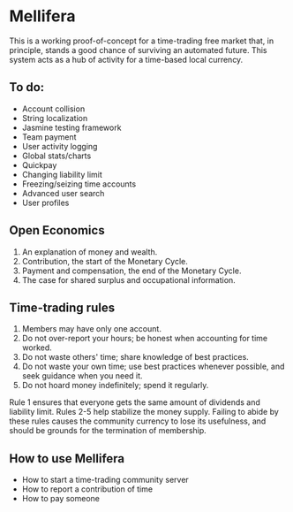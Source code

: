 Mellifera
=========
This is a working proof-of-concept for a time-trading free market that, in principle, stands a good chance of surviving an automated future. This system acts as a hub of activity for a time-based local currency.

To do:
------
* Account collision
* String localization
* Jasmine testing framework
* Team payment
* User activity logging
* Global stats/charts
* Quickpay
* Changing liability limit
* Freezing/seizing time accounts
* Advanced user search
* User profiles


Open Economics
--------------

1. An explanation of money and wealth.
2. Contribution, the start of the Monetary Cycle.
3. Payment and compensation, the end of the Monetary Cycle.
4. The case for shared surplus and occupational information.

Time-trading rules
------------------

1. Members may have only one account.
2. Do not over-report your hours; be honest when accounting for time worked.
3. Do not waste others' time; share knowledge of best practices.
4. Do not waste your own time; use best practices whenever possible, and seek guidance when you need it.
5. Do not hoard money indefinitely; spend it regularly.

Rule 1 ensures that everyone gets the same amount of dividends and liability limit. Rules 2-5 help stabilize the money supply. Failing to abide by these rules causes the community currency to lose its usefulness, and should be grounds for the termination of membership.

How to use Mellifera
--------------------

* How to start a time-trading community server
* How to report a contribution of time
* How to pay someone


